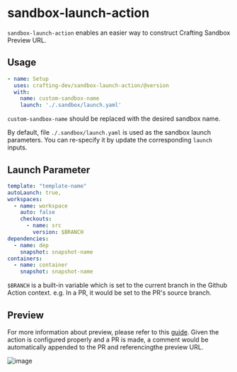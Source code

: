 # sandbox-launch-action

`sandbox-launch-action` enables an easier way to construct Crafting Sandbox Preview URL.  

## Usage

```yaml
- name: Setup
  uses: crafting-dev/sandbox-launch-action/@version
  with:
    name: custom-sandbox-name
    launch: './.sandbox/launch.yaml'
```

`custom-sandbox-name` should be replaced with the desired sandbox name. 

By default, file `./.sandbox/launch.yaml` is used as the sandbox launch parameters. You can re-specify it by update the corresponding `launch` inputs. 

## Launch Parameter

```yaml
template: "template-name"
autoLaunch: true,
workspaces:
  - name: workspace
    auto: false
    checkouts:
      - name: src
        version: $BRANCH
dependencies:
  - name: dep
    snapshot: snapshot-name
containers:
  - name: container
    snapshot: snapshot-name

```

`$BRANCH` is a built-in variable which is set to the current branch in the Github Action context. e.g. In a PR, it would be set to the PR's source branch.

## Preview

For more information about preview, please refer to this [guide](https://docs.sandboxes.cloud/docs/git-integration). Given the action is configured properly and a PR is made, a comment would be automatically appended to the PR and referencingthe preview URL.

![image](https://user-images.githubusercontent.com/501218/223888109-d9ac3567-4d33-44a5-98d9-d4599cb24ac3.png)


